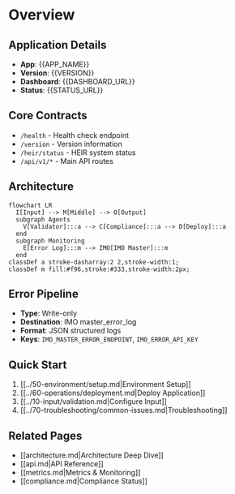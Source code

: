 # Overview

## Application Details
- **App**: {{APP_NAME}}
- **Version**: {{VERSION}}
- **Dashboard**: {{DASHBOARD_URL}}
- **Status**: {{STATUS_URL}}

## Core Contracts
- `/health` - Health check endpoint
- `/version` - Version information
- `/heir/status` - HEIR system status
- `/api/v1/*` - Main API routes

## Architecture
```mermaid
flowchart LR
  I[Input] --> M[Middle] --> O[Output]
  subgraph Agents
    V[Validator]:::a --> C[Compliance]:::a --> D[Deploy]:::a
  end
  subgraph Monitoring
    E[Error Log]:::m --> IMO[IMO Master]:::m
  end
classDef a stroke-dasharray:2 2,stroke-width:1;
classDef m fill:#f96,stroke:#333,stroke-width:2px;
```

## Error Pipeline
- **Type**: Write-only
- **Destination**: IMO master_error_log
- **Format**: JSON structured logs
- **Keys**: `IMO_MASTER_ERROR_ENDPOINT`, `IMO_ERROR_API_KEY`

## Quick Start
1. [[../50-environment/setup.md|Environment Setup]]
2. [[../60-operations/deployment.md|Deploy Application]]
3. [[../10-input/validation.md|Configure Input]]
4. [[../70-troubleshooting/common-issues.md|Troubleshooting]]

## Related Pages
- [[architecture.md|Architecture Deep Dive]]
- [[api.md|API Reference]]
- [[metrics.md|Metrics & Monitoring]]
- [[compliance.md|Compliance Status]]